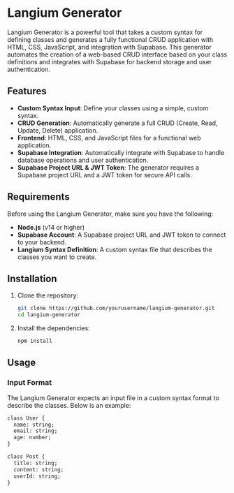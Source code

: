 # Langium Generator

Langium Generator is a powerful tool that takes a custom syntax for defining classes and generates a fully functional CRUD application with HTML, CSS, JavaScript, and integration with Supabase. This generator automates the creation of a web-based CRUD interface based on your class definitions and integrates with Supabase for backend storage and user authentication.

## Features

- **Custom Syntax Input**: Define your classes using a simple, custom syntax.
- **CRUD Generation**: Automatically generate a full CRUD (Create, Read, Update, Delete) application.
- **Frontend**: HTML, CSS, and JavaScript files for a functional web application.
- **Supabase Integration**: Automatically integrate with Supabase to handle database operations and user authentication.
- **Supabase Project URL & JWT Token**: The generator requires a Supabase project URL and a JWT token for secure API calls.

## Requirements

Before using the Langium Generator, make sure you have the following:

- **Node.js** (v14 or higher)
- **Supabase Account**: A Supabase project URL and JWT token to connect to your backend.
- **Langium Syntax Definition**: A custom syntax file that describes the classes you want to create.

## Installation

1. Clone the repository:
    ```bash
    git clone https://github.com/yourusername/langium-generator.git
    cd langium-generator
    ```

2. Install the dependencies:
    ```bash
    npm install
    ```

## Usage

### Input Format

The Langium Generator expects an input file in a custom syntax format to describe the classes. Below is an example:

```txt
class User {
  name: string;
  email: string;
  age: number;
}

class Post {
  title: string;
  content: string;
  userId: string;
}
